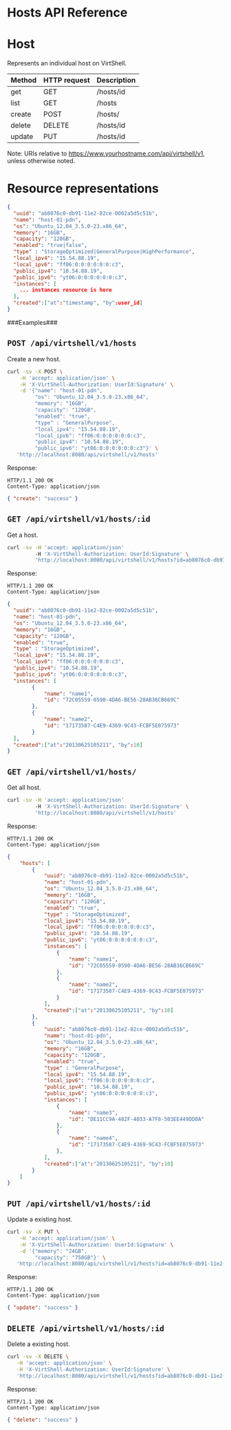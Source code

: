 Hosts API Reference
===================

Host
====
Represents an individual host on VirtShell.

| Method | HTTP request | Description |
| --- | --- | ---- |
| get | GET | /hosts/id | Gets one host by ID. |
| list | GET | /hosts | Retrieves the list of hosts. |
| create | POST | /hosts/ | Inserts a new host configuration. | 
| delete | DELETE | /hosts/id | Deletes an existing host. |
| update | PUT | /hosts/id | Updates an existing host. |

Note:
URIs relative to https://www.yourhostname.com/api/virtshell/v1, unless otherwise noted.

Resource representations
========================
```json
{
  "uuid": "ab8076c0-db91-11e2-82ce-0002a5d5c51b",
  "name": "host-01-pdn",
  "os": "Ubuntu_12.04_3.5.0-23.x86_64",
  "memory": "16GB",
  "capacity": "120GB",
  "enabled": "true|false",
  "type" : "StorageOptimized|GeneralPurpose|HighPerformance",
  "local_ipv4": "15.54.88.19",
  "local_ipv6": "ff06:0:0:0:0:0:0:c3",
  "public_ipv4": "10.54.88.19",
  "public_ipv6": "yt06:0:0:0:0:0:0:c3",
  "instances": [
    ... instances resource is here
  ],
  "created":["at":"timestamp", "by":user_id]
}
```

###Examples###

`POST /api/virtshell/v1/hosts`
--------------------------------------------

Create a new host.

```sh
curl -sv -X POST \
	-H 'accept: application/json' \
   	-H 'X-VirtShell-Authorization: UserId:Signature' \
	-d '{"name": "host-01-pdn",
  		 "os": "Ubuntu_12.04_3.5.0-23.x86_64",
  		 "memory": "16GB",
  		 "capacity": "120GB",
  		 "enabled": "true",
  		 "type" : "GeneralPurpose",
  		 "local_ipv4": "15.54.88.19",
  	     "local_ipv6": "ff06:0:0:0:0:0:0:c3",
  		 "public_ipv4": "10.54.88.19",
  		 "public_ipv6": "yt06:0:0:0:0:0:0:c3"}' \
   'http://localhost:8080/api/virtshell/v1/hosts'
```

Response:
```
HTTP/1.1 200 OK
Content-Type: application/json
```
```json
{ "create": "success" }
```

`GET /api/virtshell/v1/hosts/:id`
----------------------------------------------

Get a host.

```sh
curl -sv -H 'accept: application/json' 
		 -H 'X-VirtShell-Authorization: UserId:Signature' \ 
		 'http://localhost:8080/api/virtshell/v1/hosts?id=ab8076c0-db91-11e2-82ce-0002a5d5c51b'
```

Response:
```
HTTP/1.1 200 OK
Content-Type: application/json
```
```json
{
  "uuid": "ab8076c0-db91-11e2-82ce-0002a5d5c51b",
  "name": "host-01-pdn",
  "os": "Ubuntu_12.04_3.5.0-23.x86_64",
  "memory": "16GB",
  "capacity": "120GB",
  "enabled": "true",
  "type" : "StorageOptimized",
  "local_ipv4": "15.54.88.19",
  "local_ipv6": "ff06:0:0:0:0:0:0:c3",
  "public_ipv4": "10.54.88.19",
  "public_ipv6": "yt06:0:0:0:0:0:0:c3",
  "instances": [
		{
			"name": "name1",
			"id": "72C05559-0590-4DA6-BE56-28AB36CB669C"
		},
		{
			"name": "name2",
			"id": "17173587-C4E9-4369-9C43-FCBF5E075973"
		}
  ],
  "created":["at":"20130625105211", "by":10]
}
```

`GET /api/virtshell/v1/hosts/`
----------------------------------------------

Get all host.

```sh
curl -sv -H 'accept: application/json' 
		 -H 'X-VirtShell-Authorization: UserId:Signature' \ 
		 'http://localhost:8080/api/virtshell/v1/hosts'
```

Response:
```
HTTP/1.1 200 OK
Content-Type: application/json
```
```json
{
	"hosts": [
		{
			"uuid": "ab8076c0-db91-11e2-82ce-0002a5d5c51b",
			"name": "host-01-pdn",
			"os": "Ubuntu_12.04_3.5.0-23.x86_64",
			"memory": "16GB",
			"capacity": "120GB",
			"enabled": "true",
			"type" : "StorageOptimized",
			"local_ipv4": "15.54.88.19",
			"local_ipv6": "ff06:0:0:0:0:0:0:c3",
			"public_ipv4": "10.54.88.19",
			"public_ipv6": "yt06:0:0:0:0:0:0:c3",
			"instances": [
				{
					"name": "name1",
					"id": "72C05559-0590-4DA6-BE56-28AB36CB669C"
				},
				{
					"name": "name2",
					"id": "17173587-C4E9-4369-9C43-FCBF5E075973"
				}
			],
			"created":["at":"20130625105211", "by":10]
		},
		{
			"uuid": "ab8076c0-db91-11e2-82ce-0002a5d5c51b",
			"name": "host-01-pdn",
			"os": "Ubuntu_12.04_3.5.0-23.x86_64",
			"memory": "16GB",
			"capacity": "120GB",
			"enabled": "true",
			"type" : "GeneralPurpose",
			"local_ipv4": "15.54.88.19",
			"local_ipv6": "ff06:0:0:0:0:0:0:c3",
			"public_ipv4": "10.54.88.19",
			"public_ipv6": "yt06:0:0:0:0:0:0:c3",
			"instances": [
				{
					"name": "name3",
					"id": "DE11CC9A-482F-4033-A7F8-503EE449DD0A"
				},
				{
					"name": "name4",
					"id": "17173587-C4E9-4369-9C43-FCBF5E075973"
				},		
			],
			"created":["at":"20130625105211", "by":10]
		}
	]
}		
```

`PUT /api/virtshell/v1/hosts/:id`
----------------------------------------------

Update a existing host.

```sh
curl -sv -X PUT \
	-H 'accept: application/json' \
   	-H 'X-VirtShell-Authorization: UserId:Signature' \
	-d '{"memory": "24GB",
		 "capacity": "750GB"}' \
   'http://localhost:8080/api/virtshell/v1/hosts?id=ab8076c0-db91-11e2-82ce-0002a5d5c51b'
```

Response:
```
HTTP/1.1 200 OK
Content-Type: application/json
```
```json
{ "update": "success" }
```

`DELETE /api/virtshell/v1/hosts/:id`
----------------------------------------------
Delete a existing host.

```sh
curl -sv -X DELETE \
   -H 'accept: application/json' \
   -H 'X-VirtShell-Authorization: UserId:Signature' \
   'http://localhost:8080/api/virtshell/v1/hosts?id=ab8076c0-db91-11e2-82ce-0002a5d5c51b'
```

Response:
```
HTTP/1.1 200 OK
Content-Type: application/json
```
```json
{ "delete": "success" }
```